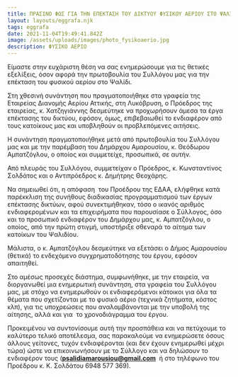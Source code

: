 ```yaml
---
title: ΠΡΑΣΙΝΟ ΦΩΣ ΓΙΑ ΤΗΝ ΕΠΕΚΤΑΣΗ ΤΟΥ ΔΙΚΤΥΟΥ ΦΥΣΙΚΟΥ ΑΕΡΙΟΥ ΣΤΟ ΨΑΛΙΔΙ
layout: layouts/eggrafa.njk
tags: eggrafa
date: 2021-11-04T19:49:41.842Z
image: /assets/uploads/images/photo_fysikoaerio.jpg
description: ΦΥΣΙΚΟ ΑΕΡΙΟ
---
```

<!--StartFragment-->

Είμαστε στην ευχάριστη θέση να σας ενημερώσουμε για τις θετικές εξελίξεις, όσον αφορά την πρωτοβουλία του Συλλόγου μας για την επέκταση του φυσικού αερίου στο Ψαλίδι.

Στη χθεσινή συνάντηση που πραγματοποιήθηκε στα γραφεία της Εταιρείας Διανομής Αερίου Αττικής, στη Λυκόβρυση, ο Πρόεδρος της εταιρείας, κ. Χατζηγιάννης δεσμεύτηκε να προχωρήσουν άμεσα τα έργα επέκτασης του δικτύου, εφόσον, όμως, επιβεβαιωθεί το ενδιαφέρον από τους κατοίκους μας και υποβληθούν οι προβλεπόμενες αιτήσεις.

Η συνάντηση πραγματοποιήθηκε μετά από πρωτοβουλία του Συλλόγου μας και με την παρέμβαση του Δημάρχου Αμαρουσίου, κ. Θεόδωρου Αμπατζόγλου, ο οποίος και συμμετείχε, προσωπικά, σε αυτήν.

Από πλευράς του Συλλόγου, συμμετείχαν ο Πρόεδρος, κ. Κωνσταντίνος Σολδάτος και ο Αντιπρόεδρος κ. Δημήτρης Θεοχάρης.

Να σημειωθεί ότι, η απόφαση  του Προέδρου της ΕΔΑΑ, ελήφθηκε κατά παρέκκλιση της συνήθους διαδικασίας προγραμματισμού των έργων επέκτασης δικτύων, αφού συνεκτιμήθηκαν, τόσο ο ικανός αριθμός ενδιαφερομένων και τα επιχειρήματα που παρουσίασε ο Σύλλογος, όσο και το προσωπικό ενδιαφέρον του Δημάρχου μας, κ. Αμπατζόγλου, ο οποίος, από την πρώτη στιγμή, υποστήριξε σθεναρά το αίτημα των κατοίκων του Ψαλιδίου. 

Μάλιστα, ο κ. Αμπατζόγλου δεσμεύτηκε να εξετάσει ο Δήμος Αμαρουσίου (θετικά) το ενδεχόμενο συγχρηματοδότησης του έργου, εφόσον απαιτηθεί. 

Στο αμέσως προσεχές διάστημα, συμφωνήθηκε, με την εταιρεία, να διοργανωθεί μια ενημερωτική συνάντηση, στα γραφεία του Συλλόγου μας, με στόχο να ενημερωθούν οι ενδιαφερόμενοι κάτοικοι για όλα τα θέματα που σχετίζονται με το φυσικό αέριο (τεχνικά ζητήματα, κόστος κλπ), για τις υποχρεώσεις που αναλαμβάνονται με την υποβολή της αίτησης, αλλά και για  το χρονοδιάγραμμα του έργου.

Προκειμένου να συντονίσουμε αυτή την προσπάθεια και να πετύχουμε το καλύτερο τελικό αποτέλεσμα, σας παρακαλούμε να ενημερώσετε όσους άλλους γείτονες, τυχόν ενδιαφέρονται (και δεν έχουν ενημερωθεί μέχρι τώρα) ώστε να επικοινωνήσουν με το Σύλλογο και να δηλώσουν το ενδιαφέρον τους (**[psalidiamarousiou@gmail.com](mailto:psalidiamarousiou@gmail.com)**  ή στο τηλέφωνο του Προέδρου κ. Κ. Σολδάτου 6948 577 369).

<!--EndFragment-->